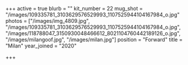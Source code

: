 +++
active = true
blurb = ""
kit_number = 22
mug_shot = "/images/109335781_3103629576529993_1107525944104167984_o.jpg"
photos = ["/images/img_4809.jpg", "/images/109335781_3103629576529993_1107525944104167984_o.jpg", "/images/118788047_3150930048466612_8021104760442189126_o.jpg", "/images/milangoof.jpg", "/images/milan.jpg"]
position = "Forward"
title = "Milan"
year_joined = "2020"

+++
